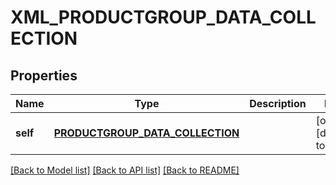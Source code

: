 # XML_PRODUCTGROUP_DATA_COLLECTION

## Properties
Name | Type | Description | Notes
------------ | ------------- | ------------- | -------------
**self** | [**PRODUCTGROUP_DATA_COLLECTION**](ProductgroupDataCollection.md) |  | [optional] [default to null]

[[Back to Model list]](../README.md#documentation-for-models) [[Back to API list]](../README.md#documentation-for-api-endpoints) [[Back to README]](../README.md)


